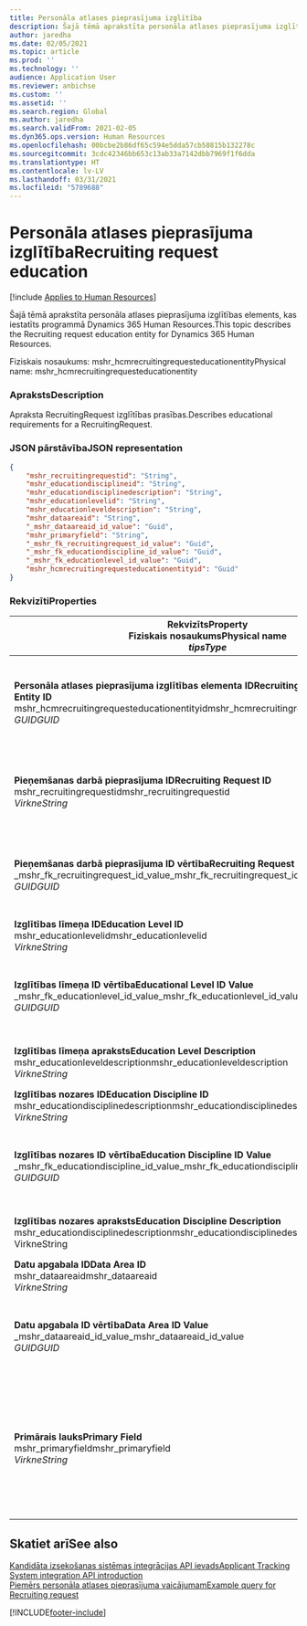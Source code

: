 ```yaml
---
title: Personāla atlases pieprasījuma izglītība
description: Šajā tēmā aprakstīta personāla atlases pieprasījuma izglītības elements, kas iestatīts programmā Dynamics 365 Human Resources.
author: jaredha
ms.date: 02/05/2021
ms.topic: article
ms.prod: ''
ms.technology: ''
audience: Application User
ms.reviewer: anbichse
ms.custom: ''
ms.assetid: ''
ms.search.region: Global
ms.author: jaredha
ms.search.validFrom: 2021-02-05
ms.dyn365.ops.version: Human Resources
ms.openlocfilehash: 00bcbe2b86df65c594e5dda57cb58815b132278c
ms.sourcegitcommit: 3cdc42346bb653c13ab33a7142dbb7969f1f6dda
ms.translationtype: HT
ms.contentlocale: lv-LV
ms.lasthandoff: 03/31/2021
ms.locfileid: "5789688"
---
```

# <a name="recruiting-request-education"></a><span data-ttu-id="8658c-103">Personāla atlases pieprasījuma izglītība</span><span class="sxs-lookup"><span data-stu-id="8658c-103">Recruiting request education</span></span>

[!include [Applies to Human Resources](../includes/applies-to-hr.md)]

<span data-ttu-id="8658c-104">Šajā tēmā aprakstīta personāla atlases pieprasījuma izglītības elements, kas iestatīts programmā Dynamics 365 Human Resources.</span><span class="sxs-lookup"><span data-stu-id="8658c-104">This topic describes the Recruiting request education entity for Dynamics 365 Human Resources.</span></span>

<span data-ttu-id="8658c-105">Fiziskais nosaukums: mshr_hcmrecruitingrequesteducationentity</span><span class="sxs-lookup"><span data-stu-id="8658c-105">Physical name: mshr_hcmrecruitingrequesteducationentity</span></span>

### <a name="description"></a><span data-ttu-id="8658c-106">Apraksts</span><span class="sxs-lookup"><span data-stu-id="8658c-106">Description</span></span>

<span data-ttu-id="8658c-107">Apraksta RecruitingRequest izglītības prasības.</span><span class="sxs-lookup"><span data-stu-id="8658c-107">Describes educational requirements for a RecruitingRequest.</span></span>

### <a name="json-representation"></a><span data-ttu-id="8658c-108">JSON pārstāvība</span><span class="sxs-lookup"><span data-stu-id="8658c-108">JSON representation</span></span>

```json
{
    "mshr_recruitingrequestid": "String",
    "mshr_educationdisciplineid": "String",
    "mshr_educationdisciplinedescription": "String",
    "mshr_educationlevelid": "String",
    "mshr_educationleveldescription": "String",
    "mshr_dataareaid": "String",
    "_mshr_dataareaid_id_value": "Guid",
    "mshr_primaryfield": "String",
    "_mshr_fk_recruitingrequest_id_value": "Guid",
    "_mshr_fk_educationdiscipline_id_value": "Guid",
    "_mshr_fk_educationlevel_id_value": "Guid",
    "mshr_hcmrecruitingrequesteducationentityid": "Guid"
}
```

### <a name="properties"></a><span data-ttu-id="8658c-109">Rekvizīti</span><span class="sxs-lookup"><span data-stu-id="8658c-109">Properties</span></span>

| <span data-ttu-id="8658c-110">Rekvizīts</span><span class="sxs-lookup"><span data-stu-id="8658c-110">Property</span></span><br><span data-ttu-id="8658c-111">**Fiziskais nosaukums**</span><span class="sxs-lookup"><span data-stu-id="8658c-111">**Physical name**</span></span><br><span data-ttu-id="8658c-112">**_tips_**</span><span class="sxs-lookup"><span data-stu-id="8658c-112">**_Type_**</span></span> | <span data-ttu-id="8658c-113">Izmantot</span><span class="sxs-lookup"><span data-stu-id="8658c-113">Use</span></span> | <span data-ttu-id="8658c-114">Apraksts</span><span class="sxs-lookup"><span data-stu-id="8658c-114">Description</span></span> |
| --- | --- | --- |
| <span data-ttu-id="8658c-115">**Personāla atlases pieprasījuma izglītības elementa ID**</span><span class="sxs-lookup"><span data-stu-id="8658c-115">**Recruiting Request Education Entity ID**</span></span><br><span data-ttu-id="8658c-116">mshr_hcmrecruitingrequesteducationentityid</span><span class="sxs-lookup"><span data-stu-id="8658c-116">mshr_hcmrecruitingrequesteducationentityid</span></span><br><span data-ttu-id="8658c-117">*GUID*</span><span class="sxs-lookup"><span data-stu-id="8658c-117">*GUID*</span></span> | <span data-ttu-id="8658c-118">Tikai lasāms</span><span class="sxs-lookup"><span data-stu-id="8658c-118">Read-only</span></span><br><span data-ttu-id="8658c-119">Obligāts</span><span class="sxs-lookup"><span data-stu-id="8658c-119">Required</span></span> | <span data-ttu-id="8658c-120">Sistēmas ģenerēts unikāls identifikators Personāla atlases pieprasījuma izglītības ierakstam.</span><span class="sxs-lookup"><span data-stu-id="8658c-120">System-generated unique identifier for the Recruiting Request Education record.</span></span> |
| <span data-ttu-id="8658c-121">**Pieņemšanas darbā pieprasījuma ID**</span><span class="sxs-lookup"><span data-stu-id="8658c-121">**Recruiting Request ID**</span></span><br><span data-ttu-id="8658c-122">mshr_recruitingrequestid</span><span class="sxs-lookup"><span data-stu-id="8658c-122">mshr_recruitingrequestid</span></span><br><span data-ttu-id="8658c-123">*Virkne*</span><span class="sxs-lookup"><span data-stu-id="8658c-123">*String*</span></span> | <span data-ttu-id="8658c-124">Rakstīt vienu reizi</span><span class="sxs-lookup"><span data-stu-id="8658c-124">Write-once</span></span><br><span data-ttu-id="8658c-125">Obligāts</span><span class="sxs-lookup"><span data-stu-id="8658c-125">Required</span></span> | <span data-ttu-id="8658c-126">Lietotājam lasāms saistītā personāla atlases pieprasījuma unikālais identifikators.</span><span class="sxs-lookup"><span data-stu-id="8658c-126">The user-readable unique identifier of the related recruiting request.</span></span> |
| <span data-ttu-id="8658c-127">**Pieņemšanas darbā pieprasījuma ID vērtība**</span><span class="sxs-lookup"><span data-stu-id="8658c-127">**Recruiting Request ID Value**</span></span><br><span data-ttu-id="8658c-128">_mshr_fk_recruitingrequest_id_value</span><span class="sxs-lookup"><span data-stu-id="8658c-128">_mshr_fk_recruitingrequest_id_value</span></span><br><span data-ttu-id="8658c-129">*GUID*</span><span class="sxs-lookup"><span data-stu-id="8658c-129">*GUID*</span></span> | <span data-ttu-id="8658c-130">Tikai lasāms</span><span class="sxs-lookup"><span data-stu-id="8658c-130">Read-only</span></span><br><span data-ttu-id="8658c-131">Obligāts</span><span class="sxs-lookup"><span data-stu-id="8658c-131">Required</span></span><br><span data-ttu-id="8658c-132">Ārējā atslēga: mshr_hcmrecruitingrequestentity mshr_hcmrecruitingrequestentityid</span><span class="sxs-lookup"><span data-stu-id="8658c-132">Foreign key: mshr_hcmrecruitingrequestentityid of mshr_hcmrecruitingrequestentity</span></span> | <span data-ttu-id="8658c-133">Sistēmas ģenerēts saistītā personāla atlases pieprasījuma unikālais identifikators.</span><span class="sxs-lookup"><span data-stu-id="8658c-133">System-generated unique identifier of the related recruiting request.</span></span> |
| <span data-ttu-id="8658c-134">**Izglītības līmeņa ID**</span><span class="sxs-lookup"><span data-stu-id="8658c-134">**Education Level ID**</span></span><br><span data-ttu-id="8658c-135">mshr_educationlevelid</span><span class="sxs-lookup"><span data-stu-id="8658c-135">mshr_educationlevelid</span></span><br><span data-ttu-id="8658c-136">*Virkne*</span><span class="sxs-lookup"><span data-stu-id="8658c-136">*String*</span></span> | <span data-ttu-id="8658c-137">Rakstīt vienu reizi</span><span class="sxs-lookup"><span data-stu-id="8658c-137">Write-once</span></span><br><span data-ttu-id="8658c-138">Obligāts</span><span class="sxs-lookup"><span data-stu-id="8658c-138">Required</span></span> | <span data-ttu-id="8658c-139">Nepieciešamās izglītības līmenis.</span><span class="sxs-lookup"><span data-stu-id="8658c-139">The level of education required.</span></span> |
| <span data-ttu-id="8658c-140">**Izglītības līmeņa ID vērtība**</span><span class="sxs-lookup"><span data-stu-id="8658c-140">**Educational Level ID Value**</span></span><br><span data-ttu-id="8658c-141">_mshr_fk_educationlevel_id_value</span><span class="sxs-lookup"><span data-stu-id="8658c-141">_mshr_fk_educationlevel_id_value</span></span><br><span data-ttu-id="8658c-142">*GUID*</span><span class="sxs-lookup"><span data-stu-id="8658c-142">*GUID*</span></span> | <span data-ttu-id="8658c-143">Tikai lasāms</span><span class="sxs-lookup"><span data-stu-id="8658c-143">Read-only</span></span><br><span data-ttu-id="8658c-144">Obligāts</span><span class="sxs-lookup"><span data-stu-id="8658c-144">Required</span></span><br><span data-ttu-id="8658c-145">Ārējā atslēga: mshr_hcmeducationlevelentity mshr_hcmeducationlevelentityid</span><span class="sxs-lookup"><span data-stu-id="8658c-145">Foreign key: mshr_hcmeducationlevelentityid of mshr_hcmeducationlevelentity</span></span> | <span data-ttu-id="8658c-146">Sistēmas ģenerēts pieprasītās izglītības līmeņa unikālais identifikators.</span><span class="sxs-lookup"><span data-stu-id="8658c-146">System-generated unique identifier of the level of education required.</span></span> |
| <span data-ttu-id="8658c-147">**Izglītības līmeņa apraksts**</span><span class="sxs-lookup"><span data-stu-id="8658c-147">**Education Level Description**</span></span><br><span data-ttu-id="8658c-148">mshr_educationleveldescription</span><span class="sxs-lookup"><span data-stu-id="8658c-148">mshr_educationleveldescription</span></span><br><span data-ttu-id="8658c-149">*Virkne*</span><span class="sxs-lookup"><span data-stu-id="8658c-149">*String*</span></span> | <span data-ttu-id="8658c-150">Tikai lasāms</span><span class="sxs-lookup"><span data-stu-id="8658c-150">Read-only</span></span><br><span data-ttu-id="8658c-151">Obligāts</span><span class="sxs-lookup"><span data-stu-id="8658c-151">Required</span></span> | <span data-ttu-id="8658c-152">Prasmei nepieciešamā līmeņa apraksts.</span><span class="sxs-lookup"><span data-stu-id="8658c-152">The description of the level required for the skill.</span></span> |
| <span data-ttu-id="8658c-153">**Izglītības nozares ID**</span><span class="sxs-lookup"><span data-stu-id="8658c-153">**Education Discipline ID**</span></span><br><span data-ttu-id="8658c-154">mshr_educationdisciplinedescription</span><span class="sxs-lookup"><span data-stu-id="8658c-154">mshr_educationdisciplinedescription</span></span><br><span data-ttu-id="8658c-155">*Virkne*</span><span class="sxs-lookup"><span data-stu-id="8658c-155">*String*</span></span> | <span data-ttu-id="8658c-156">Rakstīt vienu reizi</span><span class="sxs-lookup"><span data-stu-id="8658c-156">Write-once</span></span><br><span data-ttu-id="8658c-157">Obligāts</span><span class="sxs-lookup"><span data-stu-id="8658c-157">Required</span></span> | <span data-ttu-id="8658c-158">Izglītības nozares joma.</span><span class="sxs-lookup"><span data-stu-id="8658c-158">The area of educational discipline.</span></span> |
| <span data-ttu-id="8658c-159">**Izglītības nozares ID vērtība**</span><span class="sxs-lookup"><span data-stu-id="8658c-159">**Education Discipline ID Value**</span></span><br><span data-ttu-id="8658c-160">_mshr_fk_educationdiscipline_id_value</span><span class="sxs-lookup"><span data-stu-id="8658c-160">_mshr_fk_educationdiscipline_id_value</span></span><br><span data-ttu-id="8658c-161">*GUID*</span><span class="sxs-lookup"><span data-stu-id="8658c-161">*GUID*</span></span> | <span data-ttu-id="8658c-162">Tikai lasāms</span><span class="sxs-lookup"><span data-stu-id="8658c-162">Read-only</span></span><br><span data-ttu-id="8658c-163">Obligāts</span><span class="sxs-lookup"><span data-stu-id="8658c-163">Required</span></span><br><span data-ttu-id="8658c-164">Ārējā atslēga: mshr_hcmeducationdisciplineentity mshr_hcmeducationdisciplineentityid</span><span class="sxs-lookup"><span data-stu-id="8658c-164">Foreign key: mshr_hcmeducationdisciplineentityid of mshr_hcmeducationdisciplineentity</span></span> | <span data-ttu-id="8658c-165">Sistēmas ģenerēts izglītības nozares jomas unikālais identifikators.</span><span class="sxs-lookup"><span data-stu-id="8658c-165">System-generated unique identifier of the area of educational discipline.</span></span> |
| <span data-ttu-id="8658c-166">**Izglītības nozares apraksts**</span><span class="sxs-lookup"><span data-stu-id="8658c-166">**Education Discipline Description**</span></span><br><span data-ttu-id="8658c-167">mshr_educationdisciplinedescription</span><span class="sxs-lookup"><span data-stu-id="8658c-167">mshr_educationdisciplinedescription</span></span><br><span data-ttu-id="8658c-168">Virkne</span><span class="sxs-lookup"><span data-stu-id="8658c-168">String</span></span> | <span data-ttu-id="8658c-169">Tikai lasāms</span><span class="sxs-lookup"><span data-stu-id="8658c-169">Read-only</span></span><br><span data-ttu-id="8658c-170">Obligāts</span><span class="sxs-lookup"><span data-stu-id="8658c-170">Required</span></span> | <span data-ttu-id="8658c-171">Izglītības nozares jomas apraksts.</span><span class="sxs-lookup"><span data-stu-id="8658c-171">The description of the area of educational discipline.</span></span> |
| <span data-ttu-id="8658c-172">**Datu apgabala ID**</span><span class="sxs-lookup"><span data-stu-id="8658c-172">**Data Area ID**</span></span><br><span data-ttu-id="8658c-173">mshr_dataareaid</span><span class="sxs-lookup"><span data-stu-id="8658c-173">mshr_dataareaid</span></span><br><span data-ttu-id="8658c-174">*Virkne*</span><span class="sxs-lookup"><span data-stu-id="8658c-174">*String*</span></span> | <span data-ttu-id="8658c-175">Lasīt/rakstīt</span><span class="sxs-lookup"><span data-stu-id="8658c-175">Read/write</span></span><br><span data-ttu-id="8658c-176">Neobligāti</span><span class="sxs-lookup"><span data-stu-id="8658c-176">Optional</span></span> | <span data-ttu-id="8658c-177">Norāda juridisko personu (uzņēmumu).</span><span class="sxs-lookup"><span data-stu-id="8658c-177">Specifies the legal entity (company).</span></span>|
| <span data-ttu-id="8658c-178">**Datu apgabala ID vērtība**</span><span class="sxs-lookup"><span data-stu-id="8658c-178">**Data Area ID Value**</span></span><br><span data-ttu-id="8658c-179">_mshr_dataareaid_id_value</span><span class="sxs-lookup"><span data-stu-id="8658c-179">_mshr_dataareaid_id_value</span></span><br><span data-ttu-id="8658c-180">*GUID*</span><span class="sxs-lookup"><span data-stu-id="8658c-180">*GUID*</span></span> | <span data-ttu-id="8658c-181">Tikai lasāms</span><span class="sxs-lookup"><span data-stu-id="8658c-181">Read-only</span></span><br><span data-ttu-id="8658c-182">Neobligāti</span><span class="sxs-lookup"><span data-stu-id="8658c-182">Optional</span></span><br><span data-ttu-id="8658c-183">Ārējā atslēga: cdm_companyid cdm_company elements</span><span class="sxs-lookup"><span data-stu-id="8658c-183">Foreign key: cdm_companyid of cdm_company entity</span></span> | <span data-ttu-id="8658c-184">Sistēmas ģenerēta GUID vērtība, kas identificē juridisko personu (uzņēmumu).</span><span class="sxs-lookup"><span data-stu-id="8658c-184">System-generated GUID value identifying the legal entity (company).</span></span> |
| <span data-ttu-id="8658c-185">**Primārais lauks**</span><span class="sxs-lookup"><span data-stu-id="8658c-185">**Primary Field**</span></span><br><span data-ttu-id="8658c-186">mshr_primaryfield</span><span class="sxs-lookup"><span data-stu-id="8658c-186">mshr_primaryfield</span></span><br><span data-ttu-id="8658c-187">*Virkne*</span><span class="sxs-lookup"><span data-stu-id="8658c-187">*String*</span></span> | <span data-ttu-id="8658c-188">Tikai lasāms</span><span class="sxs-lookup"><span data-stu-id="8658c-188">Read-only</span></span><br><span data-ttu-id="8658c-189">Obligāts</span><span class="sxs-lookup"><span data-stu-id="8658c-189">Required</span></span> | <span data-ttu-id="8658c-190">Personāla atlases pieprasījuma vērtības, izglītības līmeņa ID un izglītības nozares ID konkatenācija kā cita metode ieraksta unikāli identifikācijai.</span><span class="sxs-lookup"><span data-stu-id="8658c-190">Concatenation of Recruiting Request value, Education Level ID, and Education Discipline ID as another method to uniquely identify the record.</span></span> |

## <a name="see-also"></a><span data-ttu-id="8658c-191">Skatiet arī</span><span class="sxs-lookup"><span data-stu-id="8658c-191">See also</span></span>

[<span data-ttu-id="8658c-192">Kandidāta izsekošanas sistēmas integrācijas API ievads</span><span class="sxs-lookup"><span data-stu-id="8658c-192">Applicant Tracking System integration API introduction</span></span>](hr-admin-integration-ats-api-introduction.md)<br>
[<span data-ttu-id="8658c-193">Piemērs personāla atlases pieprasījuma vaicājumam</span><span class="sxs-lookup"><span data-stu-id="8658c-193">Example query for Recruiting request</span></span>](hr-admin-integration-ats-api-recruiting-request-example-query.md)



[!INCLUDE[footer-include](../includes/footer-banner.md)]